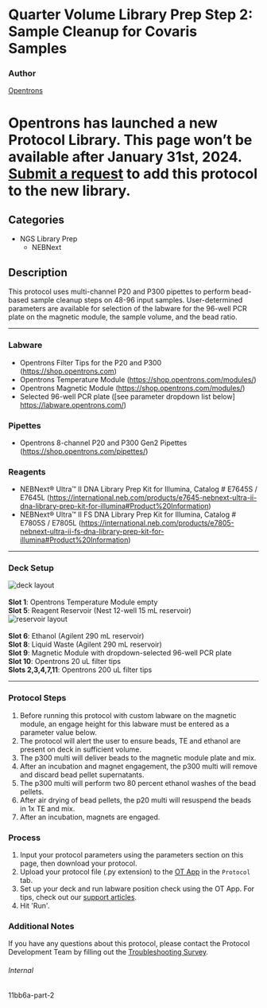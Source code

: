 # Quarter Volume Library Prep Step 2: Sample Cleanup for Covaris Samples

### Author
[Opentrons](https://opentrons.com/)



# Opentrons has launched a new Protocol Library. This page won’t be available after January 31st, 2024. [Submit a request](https://docs.google.com/forms/d/e/1FAIpQLSdYYp9QCKow4nn0KlCVsMS3HX0eJ0N9O7-erajKvcpT0lWbSg/viewform) to add this protocol to the new library.

## Categories
* NGS Library Prep
	* NEBNext

## Description
This protocol uses multi-channel P20 and P300 pipettes to perform bead-based sample cleanup steps on 48-96 input samples. User-determined parameters are available for selection of the labware for the 96-well PCR plate on the magnetic module, the sample volume, and the bead ratio.

---


### Labware
* Opentrons Filter Tips for the P20 and P300 (https://shop.opentrons.com)
* Opentrons Temperature Module (https://shop.opentrons.com/modules/)
* Opentrons Magnetic Module (https://shop.opentrons.com/modules/)
* Selected 96-well PCR plate ([see parameter dropdown list below] https://labware.opentrons.com/)


### Pipettes
* Opentrons 8-channel P20 and P300 Gen2 Pipettes (https://shop.opentrons.com/pipettes/)

### Reagents
* NEBNext® Ultra™ II DNA Library Prep Kit for Illumina, Catalog # E7645S / E7645L (https://international.neb.com/products/e7645-nebnext-ultra-ii-dna-library-prep-kit-for-illumina#Product%20Information)
* NEBNext® Ultra™ II FS DNA Library Prep Kit for Illumina, Catalog # E7805S / E7805L (https://international.neb.com/products/e7805-nebnext-ultra-ii-fs-dna-library-prep-kit-for-illumina#Product%20Information)

---

### Deck Setup
![deck layout](https://opentrons-protocol-library-website.s3.amazonaws.com/custom-README-images/11bb6a/screenshot2-deck.png)
</br>
</br>
**Slot 1**: Opentrons Temperature Module empty </br>
**Slot 5**: Reagent Reservoir (Nest 12-well 15 mL reservoir) </br>
![reservoir layout](https://opentrons-protocol-library-website.s3.amazonaws.com/custom-README-images/11bb6a/screenshot2-reservoir.png)
</br>
</br>
**Slot 6**: Ethanol (Agilent 290 mL reservoir) </br>
**Slot 8**: Liquid Waste (Agilent 290 mL reservoir) </br>
**Slot 9**: Magnetic Module with dropdown-selected 96-well PCR plate </br>
**Slot 10**: Opentrons 20 uL filter tips </br>
**Slots 2,3,4,7,11**: Opentrons 200 uL filter tips </br>


---

### Protocol Steps
1. Before running this protocol with custom labware on the magnetic module, an engage height for this labware must be entered as a parameter value below.
2. The protocol will alert the user to ensure beads, TE and ethanol are present on deck in sufficient volume.
3. The p300 multi will deliver beads to the magnetic module plate and mix.
4. After an incubation and magnet engagement, the p300 multi will remove and discard bead pellet supernatants.
5. The p300 multi will perform two 80 percent ethanol washes of the bead pellets.
6. After air drying of bead pellets, the p20 multi will resuspend the beads in 1x TE and mix.
7. After an incubation, magnets are engaged.

### Process
1. Input your protocol parameters using the parameters section on this page, then download your protocol.
2. Upload your protocol file (.py extension) to the [OT App](https://opentrons.com/ot-app) in the `Protocol` tab.
3. Set up your deck and run labware position check using the OT App. For tips, check out our [support articles](https://support.opentrons.com/en/collections/1559720-guide-for-getting-started-with-the-ot-2).
4. Hit 'Run'.

### Additional Notes
If you have any questions about this protocol, please contact the Protocol Development Team by filling out the [Troubleshooting Survey](https://protocol-troubleshooting.paperform.co/).

###### Internal
11bb6a-part-2
